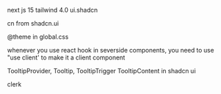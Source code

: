 next js 15
tailwind 4.0
ui.shadcn

cn from shadcn.ui

@theme in global.css

whenever you use react hook in severside components, you need to use "use client' to make it a client component

TooltipProvider,
Tooltip,
TooltipTrigger
TooltipContent in shadcn ui

clerk
